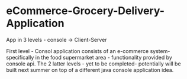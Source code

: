 # eCommerce-Grocery-Delivery-Application
App in 3 levels - console -> Client-Server

First level - Consol application consists of an e-commerce system- specifically in the food supermarket area - functionality provided by console api.
The 2 latter levels - yet to be completed- potentially will be built next summer on top of a different java console application idea. 
